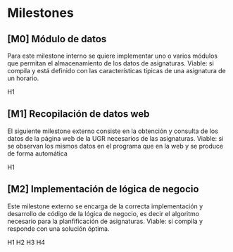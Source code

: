 # Milestones

## [M0] Módulo de datos

Para este milestone interno se quiere implementar uno o varios módulos que permitan el almacenamiento de los datos de asignaturas.
Viable: si compila y está definido con las características típicas de una asignatura de un horario.

H1

## [M1] Recopilación de datos web

El siguiente milestone externo consiste en la obtención y consulta de los datos de la página web de la UGR necesarios de las asignaturas.
Viable: si se observan los mismos datos en el programa que en la web y se produce de forma automática

H1

## [M2] Implementación de lógica de negocio 

Este milestone externo se encarga de la correcta implementación y desarrollo de código de la lógica de negocio, es decir el algoritmo necesario para la planfificación de asignaturas.
Viable: si compila y responde con una solución óptima.

H1 H2 H3 H4